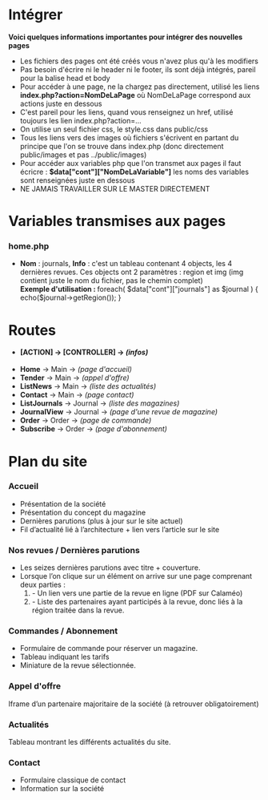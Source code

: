 <h1>Intégrer</h1>
<b>Voici quelques informations importantes pour intégrer des nouvelles pages</b>
<ul>
    <li>Les fichiers des pages ont été créés vous n'avez plus qu'à les modifiers</li>
    <li>Pas besoin d'écrire ni le header ni le footer, ils sont déjà intégrés, pareil pour la balise head et body</li>
    <li>Pour accéder à une page, ne la chargez pas directement, utilisé les liens <b>index.php?action=NomDeLaPage</b> où NomDeLaPage correspond aux actions juste en dessous</li>
    <li>C'est pareil pour les liens, quand vous renseignez un href, utilisé toujours les lien index.php?action=...</li>
    <li>On utilise un seul fichier css, le style.css dans public/css</li>
    <li>Tous les liens vers des images où fichiers s'écrivent en partant du principe que l'on se trouve dans index.php (donc directement public/images et pas ../public/images)</li>
    <li>Pour accéder aux variables php que l'on transmet aux pages il faut écricre : <b>$data["cont"]["NomDeLaVariable"]</b> les noms des variables sont renseignées juste en dessous</li>
    <li>NE JAMAIS TRAVAILLER SUR LE MASTER DIRECTEMENT</li>
</ul>

<h1>Variables transmises aux pages</h1>
<h3>home.php</h3>
<ul>
<li><b>Nom</b> : journals, <b>Info</b> : c'est un tableau contenant 4 objects, les 4 dernières revues. Ces objects ont 2 paramètres : region et img (img contient juste le nom du fichier, pas le chemin complet)<br><b>Exemple d'utilisation : </b>foreach( $data["cont"]["journals"] as $journal ) {
    echo($journal->getRegion());
}</li>
</ul>

<h1>Routes</h1>
<ul>
	<li><b>[ACTION] -> [CONTROLLER] -> <i>(infos)</i></b></li><br>
	<li><b>Home</b> -> Main -> <i>(page d'accueil)</i></li>
	<li><b>Tender</b> -> Main -> <i>(appel d'offre)</i></li>
	<li><b>ListNews</b> -> Main -> <i>(liste des actualités)</i></li>
	<li><b>Contact</b> -> Main -> <i>(page contact)</i></li>
	<li><b>ListJournals</b> -> Journal -> <i>(liste des magazines)</i></li>
	<li><b>JournalView</b> -> Journal -> <i>(page d'une revue de magazine)</i></li>
	<li><b>Order</b> -> Order -> <i>(page de commande)</i></li>
	<li><b>Subscribe</b> -> Order -> <i>(page d'abonnement)</i></li>
</ul>

<h1>Plan du site</h1>

<h3>Accueil</h3>
<ul>
	<li>Présentation de la société</li>
	<li>Présentation du concept du magazine</li>
	<li>Dernières parutions (plus à jour sur le site actuel)</li>
	<li>Fil d’actualité lié à l’architecture + lien vers l’article sur le site</li>
</ul>
	
<h3>Nos revues / Dernières parutions</h3>
<ul>
	<li>Les seizes dernières parutions avec titre + couverture.</li>
	<li>Lorsque l’on clique sur un élément on arrive sur une page comprenant deux parties : 
		<ol>
			<li>- Un lien vers une partie de la revue en ligne (PDF sur Calaméo)</li>
			<li>- Liste des partenaires ayant participés à la revue, donc liés à la région traitée dans la revue.</li>
		</ol>
	</li>
</ul>
		
<h3>Commandes / Abonnement</h3>
<ul>
	<li>Formulaire de commande pour réserver un magazine.</li>
	<li>Tableau indiquant les tarifs</li>
	<li>Miniature de la revue sélectionnée.</li>
</ul>

<h3>Appel d'offre</h3>
	<p>Iframe d’un partenaire majoritaire de la société (à retrouver obligatoirement)</p>

<h3>Actualités</h3>
	<p>Tableau montrant les différents actualités du site.</p>

<h3>Contact</h3>
<ul>
	<li>Formulaire classique de contact</li>
	<li>Information sur la société</li>
</ul>

